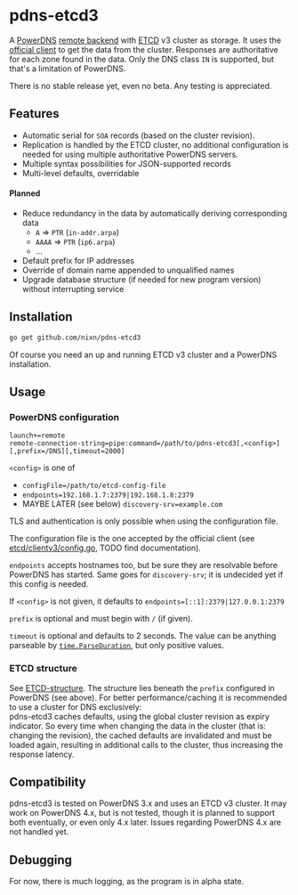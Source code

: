 # pdns-etcd3

A [PowerDNS][pdns] [remote backend][pdns-remote] with [ETCD][etcd] v3 cluster as storage.
It uses the [official client](https://github.com/coreos/etcd/tree/master/clientv3/)
to get the data from the cluster. Responses are authoritative for each zone found in
the data. Only the DNS class `IN` is supported, but that's a limitation of PowerDNS.

There is no stable release yet, even no beta. Any testing is appreciated.

[pdns]: https://www.powerdns.com/
[pdns-remote]: https://doc.powerdns.com/3/authoritative/backend-remote/
[etcd]: https://github.com/coreos/etcd/

## Features

* Automatic serial for `SOA` records (based on the cluster revision).
* Replication is handled by the ETCD cluster, no additional configuration is needed for using multiple authoritative PowerDNS servers.
* Multiple syntax possibilities for JSON-supported records
* Multi-level defaults, overridable

#### Planned

* Reduce redundancy in the data by automatically deriving corresponding data
  * `A` ⇒ `PTR` (`in-addr.arpa`)
  * `AAAA` ⇒ `PTR` (`ip6.arpa`)
  * …
* Default prefix for IP addresses
* Override of domain name appended to unqualified names
* Upgrade database structure (if needed for new program version) without interrupting service

## Installation

```sh
go get github.com/nixn/pdns-etcd3
```

Of course you need an up and running ETCD v3 cluster and a PowerDNS installation.

## Usage

### PowerDNS configuration
```
launch+=remote
remote-connection-string=pipe:command=/path/to/pdns-etcd3[,<config>][,prefix=/DNS][,timeout=2000]
```
`<config>` is one of
* `configFile=/path/to/etcd-config-file`
* `endpoints=192.168.1.7:2379|192.168.1.8:2379`
* MAYBE LATER (see below) `discovery-srv=example.com`

TLS and authentication is only possible when using the configuration file.

The configuration file is the one accepted by the official client
(see [etcd/clientv3/config.go](https://github.com/coreos/etcd/blob/master/clientv3/config.go),
TODO find documentation).

`endpoints` accepts hostnames too, but be sure they are resolvable before PowerDNS
has started. Same goes for `discovery-srv`; it is undecided yet if this config is needed.

If `<config>` is not given, it defaults to `endpoints=[::1]:2379|127.0.0.1:2379`

`prefix` is optional and must begin with `/` (if given).

`timeout` is optional and defaults to 2 seconds. The value can be anything parseable
by [`time.ParseDuration`](https://golang.org/pkg/time/#ParseDuration), but only positive values.

### ETCD structure

See [ETCD-structure][etcd-structure]. The structure lies beneath the `prefix`
configured in PowerDNS (see above). For better performance/caching it is
recommended to use a cluster for DNS exclusively:<br>
pdns-etcd3 caches defaults, using the global cluster revision as expiry indicator.
So every time when changing the data in the cluster (that is: changing the revision),
the cached defaults are invalidated and must be loaded again, resulting in additional
calls to the cluster, thus increasing the response latency.

[etcd-structure]: ETCD-structure.md

## Compatibility

pdns-etcd3 is tested on PowerDNS 3.x and uses an ETCD v3 cluster. It
may work on PowerDNS 4.x, but is not tested, though it is planned to
support both eventually, or even only 4.x later. Issues regarding
PowerDNS 4.x are not handled yet.

## Debugging

For now, there is much logging, as the program is in alpha state.
